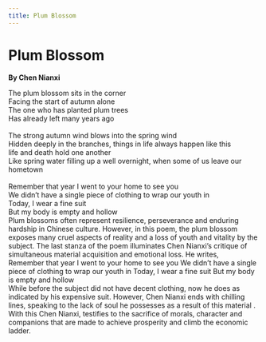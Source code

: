 ```yaml
---
title: Plum Blossom
---
```

# Plum Blossom
**By Chen Nianxi**

<html>
    <head>
        <link rel="stylesheet" href="stylesheet.css">
        <p></p>
    </head>
    <body>
        <div class = "poetBox">
            <div class= "flexbox-poem flexbox-item-1">
            The plum blossom sits in the corner<br />
            Facing the start of autumn alone<br />
            The one who has planted plum trees<br />
            Has already left many years ago<br />
            <br />
            The strong autumn wind blows into the spring wind<br />
            Hidden deeply in the branches, things in life always happen like this<br />
            life and death hold one another<br />
            Like spring water filling up a well overnight, when some of us leave our hometown<br />
            <br />
            Remember that year I went to your home to see you<br />
            We didn’t have a single piece of clothing to wrap our youth in<br />
            Today, I wear a fine suit<br />
            But my body is empty and hollow<br />      
            </div>
            <div class="flexbox-blurb flexbox-item-2">
            Plum blossoms often represent resilience, perseverance and enduring hardship in Chinese culture. However, in this poem, the plum blossom exposes many cruel aspects of reality and a loss of youth and vitality by the subject. The last stanza of the poem illuminates Chen Nianxi’s critique of simultaneous material acquisition and emotional loss. He writes,
                <div class="quotedpoetry" > 
                Remember that year I went to your home to see you
                We didn’t have a single piece of clothing to wrap our youth in
                Today, I wear a fine suit
                But my body is empty and hollow
                </div>
            While before the subject did not have decent clothing, now he does as indicated by his expensive suit. However, Chen Nianxi ends with chilling lines, speaking to the lack of soul he possesses as a result of this material . With this Chen Nianxi, testifies to the sacrifice of morals, character and companions that are made to achieve prosperity and climb the economic ladder. 
            </div>
        </div>
    </body>
</html>